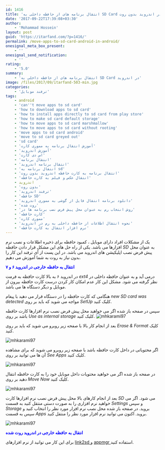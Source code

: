 ```yaml
---
id: 1416
title: 'انتقال برنامه های از حافظه داخلی به SD Card در اندروید بدون روت'
date: '2017-09-22T17:39:08+03:30'
author:
    - 'Mohammad Hossein'
layout: post
guid: 'https://itarfand.com/?p=1416/'
permalink: /move-apps-to-sd-card-android-in-android/
onesignal_meta_box_present:
    - ''
onesignal_send_notification:
    - ''
rating:
    - '5.0'
summary:
    - 'انتقال برنامه های از حافظه داخلی به SD Card در اندروید'
image: /files/2017/09/itarfand-503-min.jpg
categories:
    - 'ترفند موبایل'
tags:
    - android
    - 'can''t move apps to sd card'
    - 'how to download apps to sd card'
    - 'how to install apps directly to sd card from play store'
    - 'how to make sd card default storage'
    - 'how to move apps to sd card marshmallow'
    - 'how to move apps to sd card without rooting'
    - 'move apps to sd card android'
    - 'move to sd card greyed out'
    - 'sd card'
    - 'آموزش انتقال برنامه به مموری کارت'
    - 'آموزش اندروید'
    - 'اس دی کارت'
    - 'انتقال برنامه'
    - 'انتقال برنامه اندروید'
    - 'انتقال برنامه به sd'
    - 'انتقال برنامه به کارت حافظه اندروید بدون روت'
    - 'انتقال عکس و فیلم به کارت حافظه'
    - اندروید
    - 'بدون روت'
    - 'ترفند اندروید'
    - 'حافظه SD'
    - 'دانلود برنامه انتقال فایل از گوشی به مموری اندروید'
    - 'روت شده'
    - 'روش انتخاب رم به عنوان محل پیش فرض نصب برنامه ها در'
    - 'کارت حافظه'
    - 'مموری کارت'
    - 'نحوه انتقال اطلاعات از حافظه داخلی به رم در اندروید'
    - 'نرم افزار انتقال به کارت حافظه'
---
```


یک از مشکلات افراد دارای موبایل ، کمبود حافظه برای ذخیره اطلاعات و نصب نرم افزارها می باشد. یکی از راه حل های این مشکل قرار دادن حافظه *SD* به عنوان محل پیش فرض نصب اپلیکیشن های اندروید می باشد. در این پست از آی ترفند این کار را بدون نیاز به روت به شما آموزش می دهیم.

**<span style="color: #0000ff;">انتقال به حافظه خارجی در اندروید ۶ و ۷</span>**

در اندروید ۶ به بالا کارت حافظه به فرمت *ext4* درمی آید و به عنوان حافظه داخلی در نظر گرفته می شود. مشکل این کار عدم امکان کار کردن درست کارت حافظه بیرون از موبایل و دیگر دستگاه ها می باشد.

هنگامی که کارت حافظه را در دستگاه قرار می دهید با پیغام *new SD card was detected* مواجه می شوید که باید بر روی *SetUp* کلیک کنید.

سپس در صفحه باز شده اگر می خواهید محل پیش فرض نصب نرم افزارها کارت حافظه باشد بر روی *Use as internal storage* کلیک کنید.
![mhkarami97](/files/2017/09/itarfand-498-min.jpg)

بعد از انجام کار بالا با صفحه زیر روبرو می شوید که باید بر روی *Erase &amp; Format* کلیک کنید.

![mhkarami97](/files/2017/09/itarfand-499-min.jpg)

اگر محتویاتی در داخل کارت حافظه باشد با صفحه زیر روبرو می شوید که برای مشاهده آن ها می توانید بر روی *See Apps* کلیک کنید.

![mhkarami97](/files/2017/09/itarfand-501-min.jpg)

در صفحه باز شده اگر می خواهید محتویات داخل موبایل خود را به کارت حافظه انتقال دهید بر روی *Move Now* کلیک کنید.

![mhkarami97](/files/2017/09/itarfand-500-min.jpg)

بعد از انجام کارهای بالا محل پیش فرض نصب نرم افزارها کارت *SD* می شود. اگر می خواهید نرم افزاری را به صورت دستی منتقل کنید به قسمت *Settings* و سپس *Storage* بروید. در صفحه باز شده محل نصب نرم افزار مورد نظر را انتخاب کنید و سپس به قسمت *Apps* بروید. اکنون می توانید نرم افزار مورد نظر را منتقل کنید.

![mhkarami97](/files/2017/09/itarfand-502-min.jpg)

<span style="color: #0000ff;">**انتقال به حافظه خارجی در اندروید روت شده**</span>

برای این کار می توانید از نرم افزارهای <span style="color: #008000;">[link2sd ](http://www.farsroid.com/link2sd-plus-android/)</span>و <span style="color: #008000;">[appmgr ](http://www.farsroid.com/appmgr-pro-iii-app-2-sd/)</span>استفاده کنید.